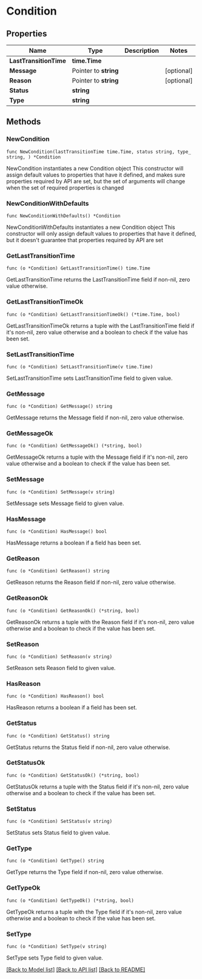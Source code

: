 # Condition

## Properties

Name | Type | Description | Notes
------------ | ------------- | ------------- | -------------
**LastTransitionTime** | **time.Time** |  | 
**Message** | Pointer to **string** |  | [optional] 
**Reason** | Pointer to **string** |  | [optional] 
**Status** | **string** |  | 
**Type** | **string** |  | 

## Methods

### NewCondition

`func NewCondition(lastTransitionTime time.Time, status string, type_ string, ) *Condition`

NewCondition instantiates a new Condition object
This constructor will assign default values to properties that have it defined,
and makes sure properties required by API are set, but the set of arguments
will change when the set of required properties is changed

### NewConditionWithDefaults

`func NewConditionWithDefaults() *Condition`

NewConditionWithDefaults instantiates a new Condition object
This constructor will only assign default values to properties that have it defined,
but it doesn't guarantee that properties required by API are set

### GetLastTransitionTime

`func (o *Condition) GetLastTransitionTime() time.Time`

GetLastTransitionTime returns the LastTransitionTime field if non-nil, zero value otherwise.

### GetLastTransitionTimeOk

`func (o *Condition) GetLastTransitionTimeOk() (*time.Time, bool)`

GetLastTransitionTimeOk returns a tuple with the LastTransitionTime field if it's non-nil, zero value otherwise
and a boolean to check if the value has been set.

### SetLastTransitionTime

`func (o *Condition) SetLastTransitionTime(v time.Time)`

SetLastTransitionTime sets LastTransitionTime field to given value.


### GetMessage

`func (o *Condition) GetMessage() string`

GetMessage returns the Message field if non-nil, zero value otherwise.

### GetMessageOk

`func (o *Condition) GetMessageOk() (*string, bool)`

GetMessageOk returns a tuple with the Message field if it's non-nil, zero value otherwise
and a boolean to check if the value has been set.

### SetMessage

`func (o *Condition) SetMessage(v string)`

SetMessage sets Message field to given value.

### HasMessage

`func (o *Condition) HasMessage() bool`

HasMessage returns a boolean if a field has been set.

### GetReason

`func (o *Condition) GetReason() string`

GetReason returns the Reason field if non-nil, zero value otherwise.

### GetReasonOk

`func (o *Condition) GetReasonOk() (*string, bool)`

GetReasonOk returns a tuple with the Reason field if it's non-nil, zero value otherwise
and a boolean to check if the value has been set.

### SetReason

`func (o *Condition) SetReason(v string)`

SetReason sets Reason field to given value.

### HasReason

`func (o *Condition) HasReason() bool`

HasReason returns a boolean if a field has been set.

### GetStatus

`func (o *Condition) GetStatus() string`

GetStatus returns the Status field if non-nil, zero value otherwise.

### GetStatusOk

`func (o *Condition) GetStatusOk() (*string, bool)`

GetStatusOk returns a tuple with the Status field if it's non-nil, zero value otherwise
and a boolean to check if the value has been set.

### SetStatus

`func (o *Condition) SetStatus(v string)`

SetStatus sets Status field to given value.


### GetType

`func (o *Condition) GetType() string`

GetType returns the Type field if non-nil, zero value otherwise.

### GetTypeOk

`func (o *Condition) GetTypeOk() (*string, bool)`

GetTypeOk returns a tuple with the Type field if it's non-nil, zero value otherwise
and a boolean to check if the value has been set.

### SetType

`func (o *Condition) SetType(v string)`

SetType sets Type field to given value.



[[Back to Model list]](../README.md#documentation-for-models) [[Back to API list]](../README.md#documentation-for-api-endpoints) [[Back to README]](../README.md)


